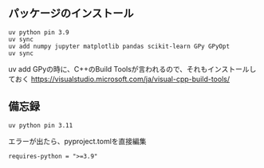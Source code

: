 ## パッケージのインストール

```
uv python pin 3.9
uv sync
uv add numpy jupyter matplotlib pandas scikit-learn GPy GPyOpt
uv sync
```

uv add GPyの時に、C++のBuild Toolsが言われるので、それもインストールしておく
https://visualstudio.microsoft.com/ja/visual-cpp-build-tools/

## 備忘録
```
uv python pin 3.11
```
エラーが出たら、pyproject.tomlを直接編集
```
requires-python = ">=3.9"
```
